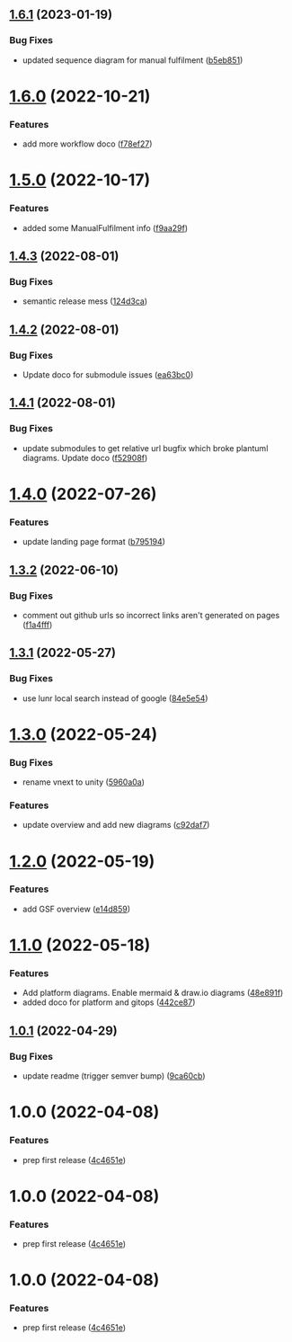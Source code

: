 ## [1.6.1](https://bitbucket.globalx.com.au/ar/gsf-docsy/compare/v1.6.0...v1.6.1) (2023-01-19)


### Bug Fixes

* updated sequence diagram for manual fulfilment ([b5eb851](https://bitbucket.globalx.com.au/ar/gsf-docsy/commit/b5eb851502cd5f0438d7b70f78904ba002afd8b3))

# [1.6.0](https://bitbucket.globalx.com.au/ar/gsf-docsy/compare/v1.5.0...v1.6.0) (2022-10-21)


### Features

* add more workflow doco ([f78ef27](https://bitbucket.globalx.com.au/ar/gsf-docsy/commit/f78ef272fab9543940ad289226a1c2f61bfe2949))

# [1.5.0](https://bitbucket.globalx.com.au/ar/gsf-docsy/compare/v1.4.3...v1.5.0) (2022-10-17)


### Features

* added some ManualFulfilment info ([f9aa29f](https://bitbucket.globalx.com.au/ar/gsf-docsy/commit/f9aa29f7fd1fc1dad1d60881ece31a24ec5eae36))

## [1.4.3](https://bitbucket.globalx.com.au/ar/gsf-docsy/compare/v1.4.2...v1.4.3) (2022-08-01)


### Bug Fixes

* semantic release mess ([124d3ca](https://bitbucket.globalx.com.au/ar/gsf-docsy/commit/124d3cad3d30bcc6e688dda729cd111d4e242742))

## [1.4.2](https://bitbucket.globalx.com.au/ar/gsf-docsy/compare/v1.4.1...v1.4.2) (2022-08-01)


### Bug Fixes

* Update doco for submodule issues ([ea63bc0](https://bitbucket.globalx.com.au/ar/gsf-docsy/commit/ea63bc0f9dec96869b7bd25f1725a6b180257ed1))

## [1.4.1](https://bitbucket.globalx.com.au/ar/gsf-docsy/compare/v1.4.0...v1.4.1) (2022-08-01)


### Bug Fixes

* update submodules to get relative url bugfix which broke plantuml diagrams. Update doco ([f52908f](https://bitbucket.globalx.com.au/projects/ar/repos/gsf-docsy/commits/f52908f9b3f6540a5fee971cb4fcddd31d5c31fd))

# [1.4.0](https://bitbucket.globalx.com.au/ar/gsf-docsy/compare/v1.3.2...v1.4.0) (2022-07-26)


### Features

* update landing page format ([b795194](https://bitbucket.globalx.com.au/projects/ar/repos/gsf-docsy/commits/b795194f61c2ce66e891e27d0351fe48bde8770b))

## [1.3.2](https://bitbucket.globalx.com.au/ar/gsf-docsy/compare/v1.3.1...v1.3.2) (2022-06-10)


### Bug Fixes

* comment out github urls so incorrect links aren't generated on pages ([f1a4fff](https://bitbucket.globalx.com.au/projects/ar/repos/gsf-docsy/commits/f1a4fff37244ff0c3ec614f77ce06e1936327a59))

## [1.3.1](https://bitbucket.globalx.com.au/ar/gsf-docsy/compare/v1.3.0...v1.3.1) (2022-05-27)


### Bug Fixes

* use lunr local search instead of google ([84e5e54](https://bitbucket.globalx.com.au/projects/ar/repos/gsf-docsy/commits/84e5e545ee0a1c84b70271f81c0f1c56dca74170))

# [1.3.0](https://bitbucket.globalx.com.au/ar/gsf-docsy/compare/v1.2.0...v1.3.0) (2022-05-24)


### Bug Fixes

* rename vnext to unity ([5960a0a](https://bitbucket.globalx.com.au/projects/ar/repos/gsf-docsy/commits/5960a0ac3236fa95c710328d0aa2f14c91dd8030))


### Features

* update overview and add new diagrams ([c92daf7](https://bitbucket.globalx.com.au/projects/ar/repos/gsf-docsy/commits/c92daf79b52a4b7a90fd02af919204b2d3efcbda))

# [1.2.0](https://bitbucket.globalx.com.au/ar/gsf-docsy/compare/v1.1.0...v1.2.0) (2022-05-19)


### Features

* add GSF overview ([e14d859](https://bitbucket.globalx.com.au/projects/ar/repos/gsf-docsy/commits/e14d8591c23c56bd082a7b8c01bb852ac3434578))

# [1.1.0](https://bitbucket.globalx.com.au/ar/gsf-docsy/compare/v1.0.1...v1.1.0) (2022-05-18)


### Features

* Add platform diagrams. Enable mermaid & draw.io diagrams ([48e891f](https://bitbucket.globalx.com.au/projects/ar/repos/gsf-docsy/commits/48e891f54e5accfa602dab307eed509eb682d459))
* added doco for platform and gitops ([442ce87](https://bitbucket.globalx.com.au/projects/ar/repos/gsf-docsy/commits/442ce876f8d6800111843c5679ec6e9252cacfe8))

## [1.0.1](https://bitbucket.globalx.com.au/ar/gsf-docsy/compare/v1.0.0...v1.0.1) (2022-04-29)


### Bug Fixes

* update readme (trigger semver bump) ([9ca60cb](https://bitbucket.globalx.com.au/projects/ar/repos/gsf-docsy/commits/9ca60cb76c00d46ce9a5d16ac0305b94f6bd05a3))

# 1.0.0 (2022-04-08)


### Features

* prep first release ([4c4651e](https://bitbucket.globalx.com.au/projects/ar/repos/gsf-docsy/commits/4c4651ec29b31cc15baa21c19a5ac15b1b2dcbb2))

# 1.0.0 (2022-04-08)


### Features

* prep first release ([4c4651e](https://bitbucket.globalx.com.au/projects/ar/repos/gsf-docsy/commits/4c4651ec29b31cc15baa21c19a5ac15b1b2dcbb2))

# 1.0.0 (2022-04-08)


### Features

* prep first release ([4c4651e](https://bitbucket.globalx.com.au/projects/ar/repos/gsf-docsy/commits/4c4651ec29b31cc15baa21c19a5ac15b1b2dcbb2))
